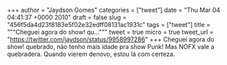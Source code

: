 
+++
author = "Jaydson Gomes"
categories = ["tweet"]
date = "Thu Mar 04 04:41:37 +0000 2010"
draft = false
slug = "456f5da4d23f8183e5f02e32edff08131ac1931c"
tags = ["tweet"]
title = """Cheguei agora do show! qu..."""
tweet = true
micro = true
tweet_url = "https://twitter.com/jaydson/status/9958997286"
+++
Cheguei agora do show! quebrado, não tenho mais idade pra show Punk! Mas NOFX vale a quebradera. Quando vierem denovo, estou lá com certeza.
